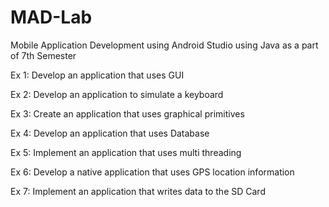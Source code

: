 # MAD-Lab
Mobile Application Development using Android Studio using Java as a part of 7th Semester

Ex 1: Develop an application that uses GUI


Ex 2: Develop an application to simulate a keyboard

Ex 3: Create an application that uses graphical primitives

Ex 4: Develop an application that uses Database

Ex 5: Implement an application that uses multi threading

Ex 6: Develop a native application that uses GPS location information

Ex 7: Implement an application that writes data to the SD Card
